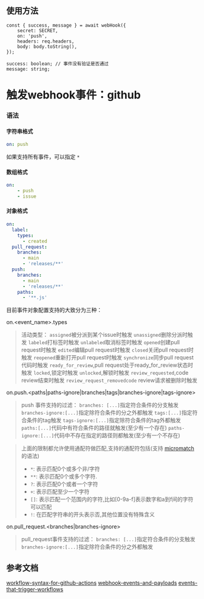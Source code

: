 ## 使用方法

```
const { success, message } = await webHook({
	secret: SECRET,
	on: 'push',
	headers: req.headers,
	body: body.toString(),
});
```

```
success: boolean; // 事件没有验证是否通过
message: string;
```


# 触发webhook事件：github

### 语法

#### 字符串格式

````yaml
on: push
````

如果支持所有事件，可以指定 `*`

#### 数组格式

````yaml
on:
	- push
	- issue
````

#### 对象格式

````yaml
on:
  label:
    types:
      - created
  pull_request:
    branches:
      - main
      - 'releases/**'
  push:
    branches:
      - main
      - 'releases/**'
    paths:
      - '**.js'
````

目前事件对象配置支持的大致分为三种：

on.<event_name>.types
> 活动类型：
	`assigned`被分派到某个issue时触发
	`unassigned`删除分派时触发
	`labeled`打标签时触发
	`unlabeled`取消标签时触发
	`opened`创建pull request时触发
	`edited`编辑pull request时触发
	`closed`关闭pull request时触发
	`reopened`重新打开pull request时触发
	`synchronize`同步pull request代码时触发
	`ready_for_review`,pull request处于ready_for_review状态时触发
	`locked`,锁定时触发
	`unlocked`,解锁时触发
	`review_requested`,code review结束时触发
	`review_request_removedcode` review请求被删除时触发

on.push.<paths|paths-ignore|branches|tags|branches-ignore|tags-ignore> 
> push 事件支持的过滤：
>  `branches: [...]`指定符合条件的分支触发
>	`branches-ignore:[...]`指定除符合条件的分之外都触发
>	`tags:[...]`指定符合条件的tag触发
>	`tags-ignore:[...]`指定除符合条件的tag外都触发
>	`paths:[...]`代码中有符合条件的路径就触发(至少有一个存在)
>	`paths-ignore:[...]`代码中不存在指定的路径则都触发(至少有一个不存在)

> 上面的限制都允许使用通配符做匹配,支持的通配符包括(支持 [micromatch](https://www.npmjs.com/package/micromatch) 的语法)
> - `*`: 表示匹配0个或多个非/字符
> - `**`: 表示匹配0个或多个字符.
> - `?`: 表示匹配0个或者一个字符
> - `+`: 表示匹配至少一个字符
> - `[]`: 表示匹配一个范围内的字符,比如[0-9a-f]表示数字和a到f间的字符可以匹配
> - `!`: 在匹配字符串的开头表示否,其他位置没有特殊含义

on.pull_request.<branches|branches-ignore> 
> pull_request事件支持的过滤： 
> `branches: [...]`指定符合条件的分支触发
>	`branches-ignore:[...]`指定除符合条件的分之外都触发



## 参考文档

[workflow-syntax-for-github-actions](https://docs.github.com/cn/actions/using-workflows/workflow-syntax-for-github-actions)
[webhook-events-and-payloads](https://docs.github.com/cn/developers/webhooks-and-events/webhooks/webhook-events-and-payloads)
[events-that-trigger-workflows](https://docs.github.com/cn/actions/using-workflows/events-that-trigger-workflows)
